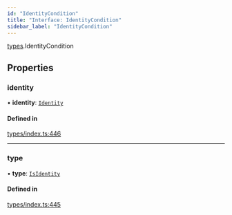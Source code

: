 ```yaml
---
id: "IdentityCondition"
title: "Interface: IdentityCondition"
sidebar_label: "IdentityCondition"
---
```


[types](../../../modules/Types/Types.md).IdentityCondition

## Properties

### identity

• **identity**: [`Identity`](../../../classes/API/Entities/Identity/Identity.md)

#### Defined in

[types/index.ts:446](https://github.com/PolymeshAssociation/polymesh-sdk/blob/91c2d2d8/src/types/index.ts#L446)

___

### type

• **type**: [`IsIdentity`](../../../enums/Types/ConditionType/ConditionType.md#isidentity)

#### Defined in

[types/index.ts:445](https://github.com/PolymeshAssociation/polymesh-sdk/blob/91c2d2d8/src/types/index.ts#L445)
